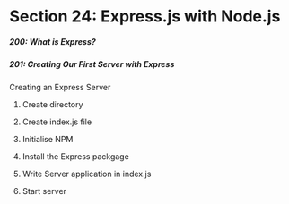 <h1>Section 24: Express.js with Node.js</h1>

<h5>200: What is Express?</h5>

<h5>201: Creating Our First Server with Express  </h5>

Creating an Express Server

1. Create directory

2. Create index.js file

3. Initialise NPM

4. Install the Express packgage

5. Write Server application in index.js

6. Start server
